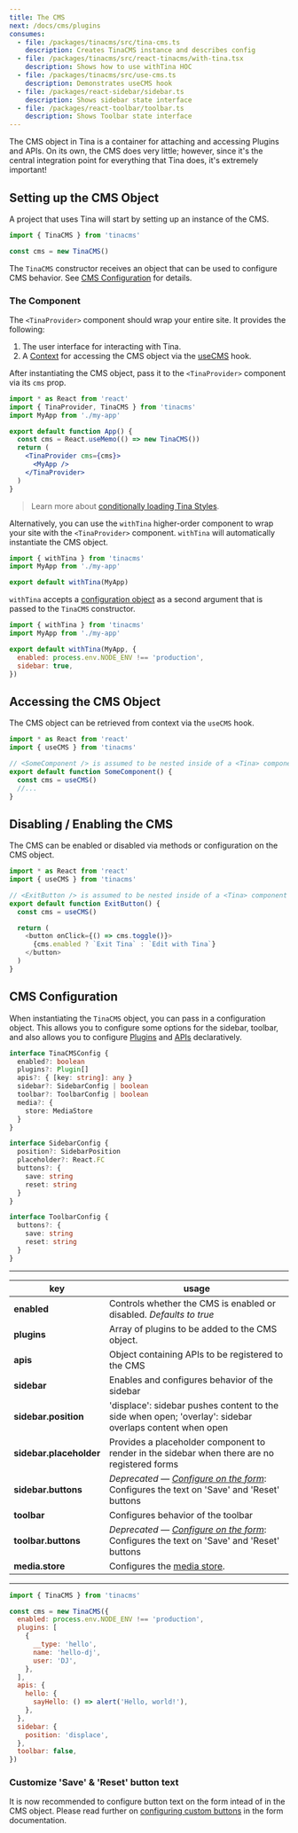 ```yaml
---
title: The CMS
next: /docs/cms/plugins
consumes:
  - file: /packages/tinacms/src/tina-cms.ts
    description: Creates TinaCMS instance and describes config
  - file: /packages/tinacms/src/react-tinacms/with-tina.tsx
    description: Shows how to use withTina HOC
  - file: /packages/tinacms/src/use-cms.ts
    description: Demonstrates useCMS hook
  - file: /packages/react-sidebar/sidebar.ts
    description: Shows sidebar state interface
  - file: /packages/react-toolbar/toolbar.ts
    description: Shows Toolbar state interface
---
```


The CMS object in Tina is a container for attaching and accessing Plugins and APIs. On its own, the CMS does very little; however, since it's the central integration point for everything that Tina does, it's extremely important!

## Setting up the CMS Object

A project that uses Tina will start by setting up an instance of the CMS.

```javascript
import { TinaCMS } from 'tinacms'

const cms = new TinaCMS()
```

The `TinaCMS` constructor receives an object that can be used to configure CMS behavior. See [CMS Configuration](#cms-configuration) for details.

### The <TinaProvider> Component

The `<TinaProvider>` component should wrap your entire site. It provides the following:

1. The user interface for interacting with Tina.
2. A [Context](https://reactjs.org/docs/context.html) for accessing the CMS object via the [useCMS](#accessing-the-cms-object) hook.

After instantiating the CMS object, pass it to the `<TinaProvider>` component via its `cms` prop.

```jsx
import * as React from 'react'
import { TinaProvider, TinaCMS } from 'tinacms'
import MyApp from './my-app'

export default function App() {
  const cms = React.useMemo(() => new TinaCMS())
  return (
    <TinaProvider cms={cms}>
      <MyApp />
    </TinaProvider>
  )
}
```

> Learn more about [conditionally loading Tina Styles](/docs/cms/styles#dynamically-loading-tina-styles).

Alternatively, you can use the `withTina` higher-order component to wrap your site with the `<TinaProvider>` component. `withTina` will automatically instantiate the CMS object.

```javascript
import { withTina } from 'tinacms'
import MyApp from './my-app'

export default withTina(MyApp)
```

`withTina` accepts a [configuration object](#cms-configuration) as a second argument that is passed to the `TinaCMS` constructor.

```javascript
import { withTina } from 'tinacms'
import MyApp from './my-app'

export default withTina(MyApp, {
  enabled: process.env.NODE_ENV !== 'production',
  sidebar: true,
})
```

## Accessing the CMS Object

The CMS object can be retrieved from context via the `useCMS` hook.

```javascript
import * as React from 'react'
import { useCMS } from 'tinacms'

// <SomeComponent /> is assumed to be nested inside of a <Tina> component
export default function SomeComponent() {
  const cms = useCMS()
  //...
}
```

## Disabling / Enabling the CMS

The CMS can be enabled or disabled via methods or configuration on the CMS object.

```js
import * as React from 'react'
import { useCMS } from 'tinacms'

// <ExitButton /> is assumed to be nested inside of a <Tina> component
export default function ExitButton() {
  const cms = useCMS()

  return (
    <button onClick={() => cms.toggle()}>
      {cms.enabled ? `Exit Tina` : `Edit with Tina`}
    </button>
  )
}
```

## CMS Configuration

When instantiating the `TinaCMS` object, you can pass in a configuration object. This allows you to configure some options for the sidebar, toolbar, and also allows you to configure [Plugins](/docs/cms/plugins) and [APIs](/docs/cms/apis) declaratively.

```typescript
interface TinaCMSConfig {
  enabled?: boolean
  plugins?: Plugin[]
  apis?: { [key: string]: any }
  sidebar?: SidebarConfig | boolean
  toolbar?: ToolbarConfig | boolean
  media?: {
    store: MediaStore
  }
}

interface SidebarConfig {
  position?: SidebarPosition
  placeholder?: React.FC
  buttons?: {
    save: string
    reset: string
  }
}

interface ToolbarConfig {
  buttons?: {
    save: string
    reset: string
  }
}
```

---

| key                     | usage                                                                                                                           |
| ----------------------- | ------------------------------------------------------------------------------------------------------------------------------- |
| **enabled**             | Controls whether the CMS is enabled or disabled. _Defaults to true_                                                             |
| **plugins**             | Array of plugins to be added to the CMS object.                                                                                 |
| **apis**                | Object containing APIs to be registered to the CMS                                                                              |
| **sidebar**             | Enables and configures behavior of the sidebar                                                                                  |
| **sidebar.position**    | 'displace': sidebar pushes content to the side when open; 'overlay': sidebar overlaps content when open                         |
| **sidebar.placeholder** | Provides a placeholder component to render in the sidebar when there are no registered forms                                    |
| **sidebar.buttons**     | _Deprecated — [Configure on the form](/docs/forms#customizing-form-buttons)_: Configures the text on 'Save' and 'Reset' buttons |
| **toolbar**             | Configures behavior of the toolbar                                                                                              |
| **toolbar.buttons**     | _Deprecated — [Configure on the form](/docs/forms#customizing-form-buttons)_: Configures the text on 'Save' and 'Reset' buttons |
| **media.store**         | Configures the [media store](/docs/media).                                                                                      |

---

```javascript
import { TinaCMS } from 'tinacms'

const cms = new TinaCMS({
  enabled: process.env.NODE_ENV !== 'production',
  plugins: [
    {
      __type: 'hello',
      name: 'hello-dj',
      user: 'DJ',
    },
  ],
  apis: {
    hello: {
      sayHello: () => alert('Hello, world!'),
    },
  },
  sidebar: {
    position: 'displace',
  },
  toolbar: false,
})
```

### Customize 'Save' & 'Reset' button text

It is now recommended to configure button text on the form intead of in the CMS object. Please read further on [configuring custom buttons](/docs/forms#customizing-form-buttons) in the form documentation.
